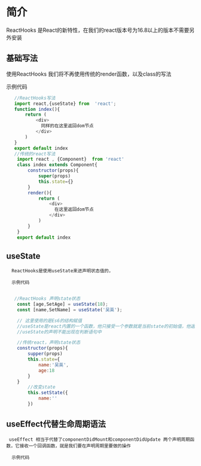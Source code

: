 # 简介
  ReactHooks 是React的新特性，在我们的react版本号为16.8以上的版本不需要另外安装

  ## 基础写法
   使用ReactHooks 我们将不再使用传统的render函数，以及class的写法
 

   示例代码
```javaScript
   //ReactHooks写法
   import react,{useState} from  'react';
   function index(){
       return (
           <div>
             同样的在这里返回dom节点
           </div>
       )
   }
   export default index
   //传统的react写法
    import react , {Component}  from 'react'
    class index extends Component{
        constructor(props){
            super(props)
            this.state={}
        }
        render(){
            return (
                <div>
                  在这里返回dom节点
                </div>
            )
        }
    }
    export default index
```
  ## useState
      ReactHooks是使用useState来进声明状态值的，

      示例代码
```javaScript
   
   //ReactHooks 声明state状态
    const [age,SetAge] = useState(18);
    const [name,SetName] = useState('吴英');

    // 这里使用的是Es6的结构赋值
    //useState是react内置的一个函数，他只接受一个参数就是当前state的初始值，他返回一个数组，数组的第一项就是当前state的初始值，第二个是改变当前state的方法
    //useState的声明不能出现在判断语句中

    //传统react，声明state状态
    constructor(props){
        supper(props)
        this.state={
            name:'吴英',
            age:18
        }
    }
        //改变state
        this.setState({
            name:''
        })
```
  ## useEffect代替生命周期语法
     useEffect 相当于代替了componentDidMount和componentDidUpdate 两个声明周期函数，它接收一个回调函数，就是我们要在声明周期里要做的操作

      示例代码

```javaScript


                                                            
